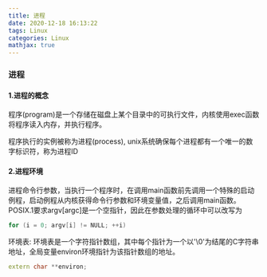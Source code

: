 ```yaml
---
title: 进程
date: 2020-12-18 16:13:22
tags: Linux
categories: Linux
mathjax: true
---
```


### 进程

#### 1.进程的概念

程序(program)是一个存储在磁盘上某个目录中的可执行文件，内核使用exec函数将程序读入内存，并执行程序。

程序执行的实例被称为进程(process), unix系统确保每个进程都有一个唯一的数字标识符，称为进程ID

#### 2.进程环境

进程命令行参数，当执行一个程序时，在调用main函数前先调用一个特殊的启动例程，启动例程从内核获得命令行参数和环境变量值，之后调用main函数。POSIX.1要求argv[argc]是一个空指针，因此在参数处理的循环中可以改写为

```c++
for (i = 0; argv[i] != NULL; ++i)
```

环境表: 环境表是一个字符指针数组，其中每个指针为一个以'\0'为结尾的C字符串地址，全局变量environ环境指针为该指针数组的地址。

```c++
extern char **environ;
```

